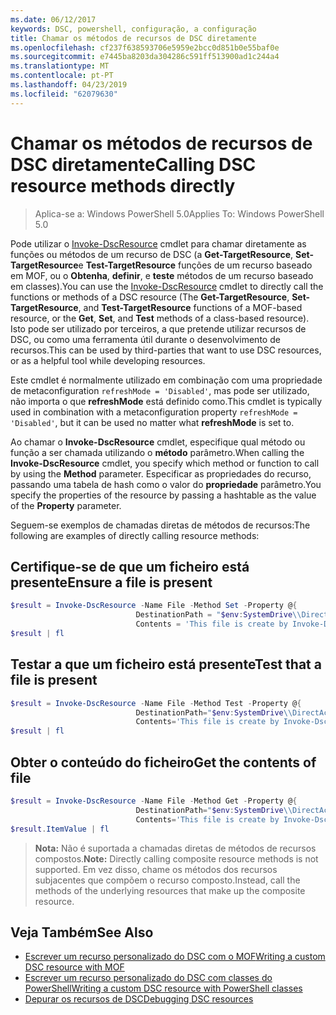 ```yaml
---
ms.date: 06/12/2017
keywords: DSC, powershell, configuração, a configuração
title: Chamar os métodos de recursos de DSC diretamente
ms.openlocfilehash: cf237f638593706e5959e2bcc0d851b0e55baf0e
ms.sourcegitcommit: e7445ba8203da304286c591ff513900ad1c244a4
ms.translationtype: MT
ms.contentlocale: pt-PT
ms.lasthandoff: 04/23/2019
ms.locfileid: "62079630"
---
```

# <a name="calling-dsc-resource-methods-directly"></a><span data-ttu-id="a40e8-103">Chamar os métodos de recursos de DSC diretamente</span><span class="sxs-lookup"><span data-stu-id="a40e8-103">Calling DSC resource methods directly</span></span>

><span data-ttu-id="a40e8-104">Aplica-se a: Windows PowerShell 5.0</span><span class="sxs-lookup"><span data-stu-id="a40e8-104">Applies To: Windows PowerShell 5.0</span></span>

<span data-ttu-id="a40e8-105">Pode utilizar o [Invoke-DscResource](/powershell/module/PSDesiredStateConfiguration/Invoke-DscResource) cmdlet para chamar diretamente as funções ou métodos de um recurso de DSC (a **Get-TargetResource**, **Set-TargetResource**e  **Test-TargetResource** funções de um recurso baseado em MOF, ou o **Obtenha**, **definir**, e **teste** métodos de um recurso baseado em classes).</span><span class="sxs-lookup"><span data-stu-id="a40e8-105">You can use the [Invoke-DscResource](/powershell/module/PSDesiredStateConfiguration/Invoke-DscResource) cmdlet to directly call the functions or methods of a DSC resource (The **Get-TargetResource**, **Set-TargetResource**, and **Test-TargetResource** functions of a MOF-based resource, or the **Get**, **Set**, and **Test** methods of a class-based resource).</span></span>
<span data-ttu-id="a40e8-106">Isto pode ser utilizado por terceiros, a que pretende utilizar recursos de DSC, ou como uma ferramenta útil durante o desenvolvimento de recursos.</span><span class="sxs-lookup"><span data-stu-id="a40e8-106">This can be used by third-parties that want to use DSC resources, or as a helpful tool while developing resources.</span></span>

<span data-ttu-id="a40e8-107">Este cmdlet é normalmente utilizado em combinação com uma propriedade de metaconfiguration `refreshMode = 'Disabled'`, mas pode ser utilizado, não importa o que **refreshMode** está definido como.</span><span class="sxs-lookup"><span data-stu-id="a40e8-107">This cmdlet is typically used in combination with a metaconfiguration property `refreshMode = 'Disabled'`, but it can be used no matter what **refreshMode** is set to.</span></span>

<span data-ttu-id="a40e8-108">Ao chamar o **Invoke-DscResource** cmdlet, especifique qual método ou função a ser chamada utilizando o **método** parâmetro.</span><span class="sxs-lookup"><span data-stu-id="a40e8-108">When calling the **Invoke-DscResource** cmdlet, you specify which method or function to call by using the **Method** parameter.</span></span> <span data-ttu-id="a40e8-109">Especificar as propriedades do recurso, passando uma tabela de hash como o valor do **propriedade** parâmetro.</span><span class="sxs-lookup"><span data-stu-id="a40e8-109">You specify the properties of the resource by passing a hashtable as the value of the **Property** parameter.</span></span>

<span data-ttu-id="a40e8-110">Seguem-se exemplos de chamadas diretas de métodos de recursos:</span><span class="sxs-lookup"><span data-stu-id="a40e8-110">The following are examples of directly calling resource methods:</span></span>

## <a name="ensure-a-file-is-present"></a><span data-ttu-id="a40e8-111">Certifique-se de que um ficheiro está presente</span><span class="sxs-lookup"><span data-stu-id="a40e8-111">Ensure a file is present</span></span>

```powershell
$result = Invoke-DscResource -Name File -Method Set -Property @{
                            DestinationPath = "$env:SystemDrive\\DirectAccess.txt";
                            Contents = 'This file is create by Invoke-DscResource'} -Verbose
$result | fl
```

## <a name="test-that-a-file-is-present"></a><span data-ttu-id="a40e8-112">Testar a que um ficheiro está presente</span><span class="sxs-lookup"><span data-stu-id="a40e8-112">Test that a file is present</span></span>

```powershell
$result = Invoke-DscResource -Name File -Method Test -Property @{
                            DestinationPath="$env:SystemDrive\\DirectAccess.txt";
                            Contents='This file is create by Invoke-DscResource'} -Verbose
$result | fl
```

## <a name="get-the-contents-of-file"></a><span data-ttu-id="a40e8-113">Obter o conteúdo do ficheiro</span><span class="sxs-lookup"><span data-stu-id="a40e8-113">Get the contents of file</span></span>

```powershell
$result = Invoke-DscResource -Name File -Method Get -Property @{
                            DestinationPath="$env:SystemDrive\\DirectAccess.txt";
                            Contents='This file is create by Invoke-DscResource'} -Verbose
$result.ItemValue | fl
```

><span data-ttu-id="a40e8-114">**Nota:** Não é suportada a chamadas diretas de métodos de recursos compostos.</span><span class="sxs-lookup"><span data-stu-id="a40e8-114">**Note:** Directly calling composite resource methods is not supported.</span></span> <span data-ttu-id="a40e8-115">Em vez disso, chame os métodos dos recursos subjacentes que compõem o recurso composto.</span><span class="sxs-lookup"><span data-stu-id="a40e8-115">Instead, call the methods of the underlying resources that make up the composite resource.</span></span>

## <a name="see-also"></a><span data-ttu-id="a40e8-116">Veja Também</span><span class="sxs-lookup"><span data-stu-id="a40e8-116">See Also</span></span>
- [<span data-ttu-id="a40e8-117">Escrever um recurso personalizado do DSC com o MOF</span><span class="sxs-lookup"><span data-stu-id="a40e8-117">Writing a custom DSC resource with MOF</span></span>](../resources/authoringResourceMOF.md)
- [<span data-ttu-id="a40e8-118">Escrever um recurso personalizado do DSC com classes do PowerShell</span><span class="sxs-lookup"><span data-stu-id="a40e8-118">Writing a custom DSC resource with PowerShell classes</span></span>](../resources/authoringResourceClass.md)
- [<span data-ttu-id="a40e8-119">Depurar os recursos de DSC</span><span class="sxs-lookup"><span data-stu-id="a40e8-119">Debugging DSC resources</span></span>](../troubleshooting/debugResource.md)